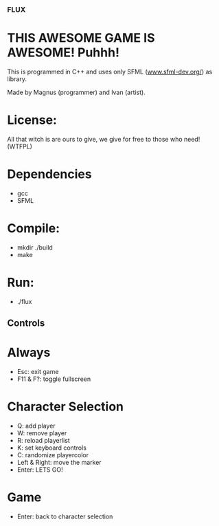 
### FLUX

# THIS AWESOME GAME IS AWESOME! Puhhh!

This is programmed in C++ and uses only SFML (www.sfml-dev.org/) as library.

Made by Magnus (programmer) and Ivan (artist).


# License:

All that witch is are ours to give, we give for free to those who need! (WTFPL)

# Dependencies

- gcc
- SFML

# Compile:

- mkdir ./build
- make

# Run:

- ./flux

## Controls

# Always

- Esc: 			exit game
- F11 & F?:		toggle fullscreen

# Character Selection

- Q: 			add player
- W: 			remove player
- R: 			reload playerlist
- K: 			set keyboard controls
- C: 			randomize playercolor
- Left & Right:	move the marker
- Enter:		LETS GO!

# Game

- Enter:		back to character selection

